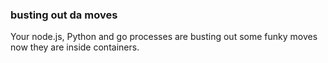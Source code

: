 ### busting out da moves

Your node.js, Python and go processes are busting out some funky moves now they are inside containers.